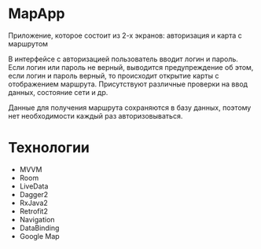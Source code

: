 # MapApp
Приложение, которое состоит из 2-х экранов: авторизация и карта с маршрутом

В интерфейсе с авторизацией пользователь вводит логин и пароль. Если логин или пароль не верный, выводится предупреждение 
об этом, если логин и пароль верный, то происходит открытие карты с отображением маршрута. Присутствуют различные проверки на ввод данных,
состояние сети и др.

Данные для получения маршрута сохраняются в базу данных, поэтому нет необходимости каждый раз авторизовываться.


# Технологии
 - MVVM
 - Room
 - LiveData
 - Dagger2
 - RxJava2
 - Retrofit2
 - Navigation
 - DataBinding
 - Google Map
